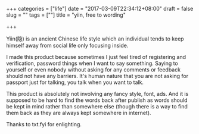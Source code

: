 +++
categories = ["life"]
date = "2017-03-09T22:34:12+08:00"
draft = false
slug = ""
tags = [""]
title = "yiin, free to wording"

+++

Yiin(隐) is an ancient Chinese life style which an individual tends to keep himself away from social life only focusing inside.

I made this product because sometimes I just feel tired of registering and verification, password things when I want to say something. Saying to yourself or even nobody without asking for any comments or feedback should not have any barriers. It's human nature that you are not asking for passport just for talking, you talk when you want to talk.

This product is absolutely not involving any fancy style, font, ads. And it is supposed to be hard to find the words back after publish as words should be kept in mind rather than somewhere else (though there is a way to find them back as they are always kept somewhere in internet).

Thanks to txt.fyi for enlighting.
